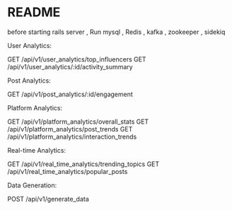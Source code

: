 # README

before starting rails server , Run mysql ,  Redis , kafka , zookeeper , sidekiq

User Analytics:

GET /api/v1/user_analytics/top_influencers
GET /api/v1/user_analytics/:id/activity_summary


Post Analytics:

GET /api/v1/post_analytics/:id/engagement

Platform Analytics:

GET /api/v1/platform_analytics/overall_stats
GET /api/v1/platform_analytics/post_trends
GET /api/v1/platform_analytics/interaction_trends


Real-time Analytics:

GET /api/v1/real_time_analytics/trending_topics
GET /api/v1/real_time_analytics/popular_posts


Data Generation:

POST /api/v1/generate_data
